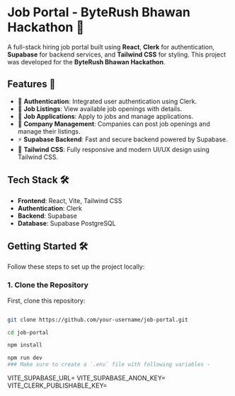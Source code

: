 # Job Portal - ByteRush Bhawan Hackathon 🏢

A full-stack hiring job portal built using **React**, **Clerk** for authentication, **Supabase** for backend services, and **Tailwind CSS** for styling. This project was developed for the **ByteRush Bhawan Hackathon**.

## Features 🚀

- 🔐 **Authentication**: Integrated user authentication using Clerk.
- 🔎 **Job Listings**: View available job openings with details.
- 💼 **Job Applications**: Apply to jobs and manage applications.
- 🏢 **Company Management**: Companies can post job openings and manage their listings.
- ⚡ **Supabase Backend**: Fast and secure backend powered by Supabase.
- 💅 **Tailwind CSS**: Fully responsive and modern UI/UX design using Tailwind CSS.

## Tech Stack 🛠️

- **Frontend**: React, Vite, Tailwind CSS
- **Authentication**: Clerk
- **Backend**: Supabase
- **Database**: Supabase PostgreSQL

## Getting Started 🛠️

Follow these steps to set up the project locally:

### 1. Clone the Repository

First, clone this repository:
```bash

git clone https://github.com/your-username/job-portal.git

cd job-portal

npm install

npm run dev
### Make sure to create a `.env` file with following variables -

```
VITE_SUPABASE_URL=
VITE_SUPABASE_ANON_KEY=
VITE_CLERK_PUBLISHABLE_KEY=
```
